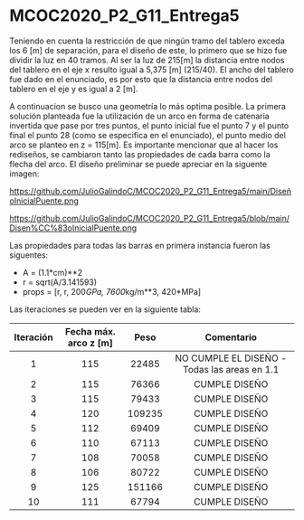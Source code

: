 # MCOC2020_P2_G11_Entrega5

Teniendo en cuenta la restricción de que ningún tramo del tablero exceda los 6 [m] de separación, para el diseño de este, lo primero que se hizo fue dividir la luz en 40 tramos.
Al ser la luz de 215[m] la distancia entre nodos del tablero en el eje x resulto igual a 5,375 [m] (215/40). El ancho del tablero fue dado en el enunciado, es por esto que la distancia entre nodos del tablero en el eje y es igual a 2 [m].

A continuacion se busco una geometría lo más optima posible. La primera solución planteada fue la utilización de un arco en forma de catenaria invertida que pase por tres puntos, el punto inicial fue el punto 7 y el punto final el punto 28 (como se especifica en el enunciado), el punto medio del arco se planteo en z = 115[m]. Es importante mencionar que al hacer los rediseños, se cambiaron tanto las propiedades de cada barra como la flecha del arco. El diseño preliminar se puede apreciar en la siguente imagen:

https://github.com/JulioGalindoC/MCOC2020_P2_G11_Entrega5/main/DiseñoInicialPuente.png

https://github.com/JulioGalindoC/MCOC2020_P2_G11_Entrega5/blob/main/Disen%CC%83oInicialPuente.png

Las propiedades para todas las barras en primera instancia fueron las siguentes: 

- A = (1.1*cm)**2
- r = sqrt(A/3.141593)
- props = [r, r, 200*GPa, 7600*kg/m**3, 420*MPa]

Las iteraciones se pueden ver en la siguiente tabla:

Iteración	|Fecha máx. arco  z [m]|	Peso|	Comentario
| :-------: | :-----------: |:-----------: | :-----------: |
|1|	115	|22485          |	NO CUMPLE EL DISEÑO - Todas las areas en 1.1 |
|2|	115	|76366          |	CUMPLE DISEÑO|
|3|   115	|79433          |	CUMPLE DISEÑO|
|4|	120	|109235         |	CUMPLE DISEÑO|
|5|	112	|69409          |	CUMPLE DISEÑO|
|6|	110	|67113          |	CUMPLE DISEÑO|
|7|	108	|70058          |	CUMPLE DISEÑO|
|8|	106	|80722          |	CUMPLE DISEÑO|
|9|	125	|151166         |	CUMPLE DISEÑO|
|10|	111	|67794          |	CUMPLE DISEÑO|

   

 

